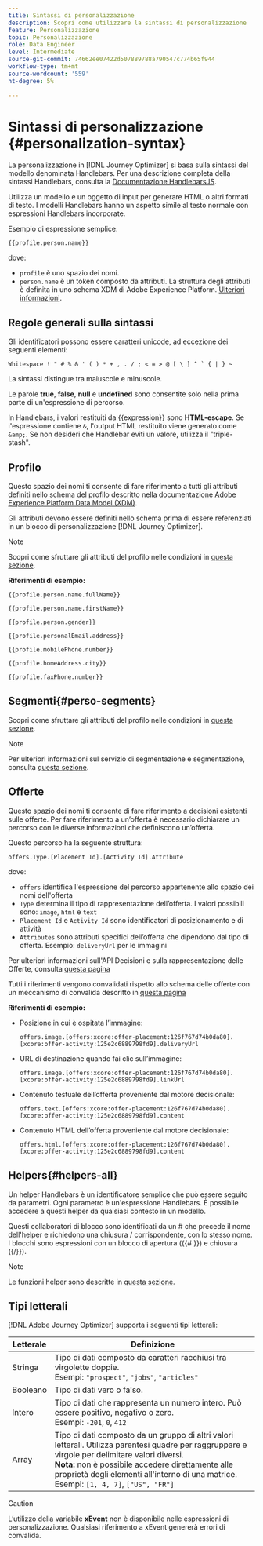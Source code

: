 ```yaml
---
title: Sintassi di personalizzazione
description: Scopri come utilizzare la sintassi di personalizzazione
feature: Personalizzazione
topic: Personalizzazione
role: Data Engineer
level: Intermediate
source-git-commit: 74662ee07422d507889788a790547c774b65f944
workflow-type: tm+mt
source-wordcount: '559'
ht-degree: 5%

---
```



# Sintassi di personalizzazione {#personalization-syntax}

La personalizzazione in [!DNL Journey Optimizer] si basa sulla sintassi del modello denominata Handlebars.
Per una descrizione completa della sintassi Handlebars, consulta la [Documentazione HandlebarsJS](https://handlebarsjs.com/).

Utilizza un modello e un oggetto di input per generare HTML o altri formati di testo. I modelli Handlebars hanno un aspetto simile al testo normale con espressioni Handlebars incorporate.

Esempio di espressione semplice:

`{{profile.person.name}}`

dove:

* `profile` è uno spazio dei nomi.
* `person.name` è un token composto da attributi. La struttura degli attributi è definita in uno schema XDM di Adobe Experience Platform. [Ulteriori informazioni](https://experienceleague.adobe.com/docs/experience-platform/xdm/home.html?lang=it).

## Regole generali sulla sintassi

Gli identificatori possono essere caratteri unicode, ad eccezione dei seguenti elementi:

```
Whitespace ! " # % & ' ( ) * + , . / ; < = > @ [ \ ] ^ ` { | } ~
```

La sintassi distingue tra maiuscole e minuscole.

Le parole **true**, **false**, **null** e **undefined** sono consentite solo nella prima parte di un&#39;espressione di percorso.

In Handlebars, i valori restituiti da {{expression}} sono **HTML-escape**. Se l&#39;espressione contiene `&`, l&#39;output HTML restituito viene generato come `&amp;`. Se non desideri che Handlebar eviti un valore, utilizza il &quot;triple-stash&quot;.

## Profilo

Questo spazio dei nomi ti consente di fare riferimento a tutti gli attributi definiti nello schema del profilo descritto nella documentazione [Adobe Experience Platform Data Model (XDM)](https://experienceleague.adobe.com/docs/experience-platform/xdm/home.html).

Gli attributi devono essere definiti nello schema prima di essere referenziati in un blocco di personalizzazione [!DNL Journey Optimizer].

>[!NOTE]
>
>Scopri come sfruttare gli attributi del profilo nelle condizioni in [questa sezione](functions/helpers.md#if-function).

**Riferimenti di esempio:**

`{{profile.person.name.fullName}}`

`{{profile.person.name.firstName}}`

`{{profile.person.gender}}`

`{{profile.personalEmail.address}}`

`{{profile.mobilePhone.number}}`

`{{profile.homeAddress.city}}`

`{{profile.faxPhone.number}}`

## Segmenti{#perso-segments}

Scopri come sfruttare gli attributi del profilo nelle condizioni in [questa sezione](functions/helpers.md#if-function).

>[!NOTE]
>Per ulteriori informazioni sul servizio di segmentazione e segmentazione, consulta [questa sezione](../segment/about-segments.md).


## Offerte

Questo spazio dei nomi ti consente di fare riferimento a decisioni esistenti sulle offerte.
Per fare riferimento a un’offerta è necessario dichiarare un percorso con le diverse informazioni che definiscono un’offerta.

Questo percorso ha la seguente struttura:

`offers.Type.[Placement Id].[Activity Id].Attribute`

dove:

* `offers` identifica l&#39;espressione del percorso appartenente allo spazio dei nomi dell&#39;offerta
* `Type`  determina il tipo di rappresentazione dell’offerta. I valori possibili sono: `image`, `html` e `text`
* `Placement Id` e  `Activity Id` sono identificatori di posizionamento e di attività
* `Attributes` sono attributi specifici dell’offerta che dipendono dal tipo di offerta. Esempio: `deliveryUrl` per le immagini

Per ulteriori informazioni sull&#39;API Decisioni e sulla rappresentazione delle Offerte, consulta [questa pagina](../../using/offers/api-reference/decisions-api/deliver-offers.md)

Tutti i riferimenti vengono convalidati rispetto allo schema delle offerte con un meccanismo di convalida descritto in [questa pagina](personalization-validation.md)

**Riferimenti di esempio:**

* Posizione in cui è ospitata l’immagine:

   `offers.image.[offers:xcore:offer-placement:126f767d74b0da80].[xcore:offer-activity:125e2c6889798fd9].deliveryUrl`

* URL di destinazione quando fai clic sull’immagine:

   `offers.image.[offers:xcore:offer-placement:126f767d74b0da80].[xcore:offer-activity:125e2c6889798fd9].linkUrl`

* Contenuto testuale dell’offerta proveniente dal motore decisionale:

   `offers.text.[offers:xcore:offer-placement:126f767d74b0da80].[xcore:offer-activity:125e2c6889798fd9].content`

* Contenuto HTML dell’offerta proveniente dal motore decisionale:

   `offers.html.[offers:xcore:offer-placement:126f767d74b0da80].[xcore:offer-activity:125e2c6889798fd9].content`


## Helpers{#helpers-all}

Un helper Handlebars è un identificatore semplice che può essere seguito da parametri.
Ogni parametro è un&#39;espressione Handlebars. È possibile accedere a questi helper da qualsiasi contesto in un modello.

Questi collaboratori di blocco sono identificati da un # che precede il nome dell&#39;helper e richiedono una chiusura / corrispondente, con lo stesso nome.
I blocchi sono espressioni con un blocco di apertura ({{# }}) e chiusura ({/}}).


>[!NOTE]
>
>Le funzioni helper sono descritte in [questa sezione](functions/helpers.md).


## Tipi letterali

[!DNL Adobe Journey Optimizer] supporta i seguenti tipi letterali:

| Letterale | Definizione |
| ------- | ---------- |
| Stringa | Tipo di dati composto da caratteri racchiusi tra virgolette doppie. <br>Esempi: `"prospect"`, `"jobs"`, `"articles"` |
| Booleano | Tipo di dati vero o falso. |
| Intero | Tipo di dati che rappresenta un numero intero. Può essere positivo, negativo o zero. <br>Esempi: `-201`, `0`, `412` |
| Array | Tipo di dati composto da un gruppo di altri valori letterali. Utilizza parentesi quadre per raggruppare e virgole per delimitare valori diversi. <br> **Nota:** non è possibile accedere direttamente alle proprietà degli elementi all&#39;interno di una matrice. <br> Esempi: `[1, 4, 7]`, `["US", "FR"]` |

>[!CAUTION]
>
>L’utilizzo della variabile **xEvent** non è disponibile nelle espressioni di personalizzazione. Qualsiasi riferimento a xEvent genererà errori di convalida.
